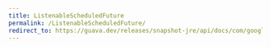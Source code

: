```yaml
---
title: ListenableScheduledFuture
permalink: /ListenableScheduledFuture/
redirect_to: https://guava.dev/releases/snapshot-jre/api/docs/com/google/common/util/concurrent/ListenableScheduledFuture.html
---
```

